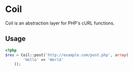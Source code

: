 # Coil

Coil is an abstraction layer for PHP's cURL functions.

## Usage
```php
<?php
$res = Coil::post('http://example.com/post.php', array(
        'Hello' => 'World'
    ));
````

